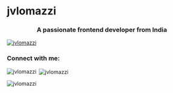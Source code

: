 # jvlomazzi
 
<h3 align="center">A passionate frontend developer from India</h3>

<p align="left"> <a href="https://github.com/ryo-ma/github-profile-trophy"><img src="https://github-profile-trophy.vercel.app/?username=jvlomazzi" alt="jvlomazzi" /></a> </p>

<h3 align="left">Connect with me:</h3>
<p align="left">
</p>

<p><img align="left" src="https://github-readme-stats.vercel.app/api/top-langs?username=jvlomazzi&show_icons=true&locale=en&layout=compact" alt="jvlomazzi" /></p>

<p>&nbsp;<img align="center" src="https://github-readme-stats.vercel.app/api?username=jvlomazzi&show_icons=true&locale=en" alt="jvlomazzi" /></p>

<p><img align="center" src="https://github-readme-streak-stats.herokuapp.com/?user=jvlomazzi&" alt="jvlomazzi" /></p>
